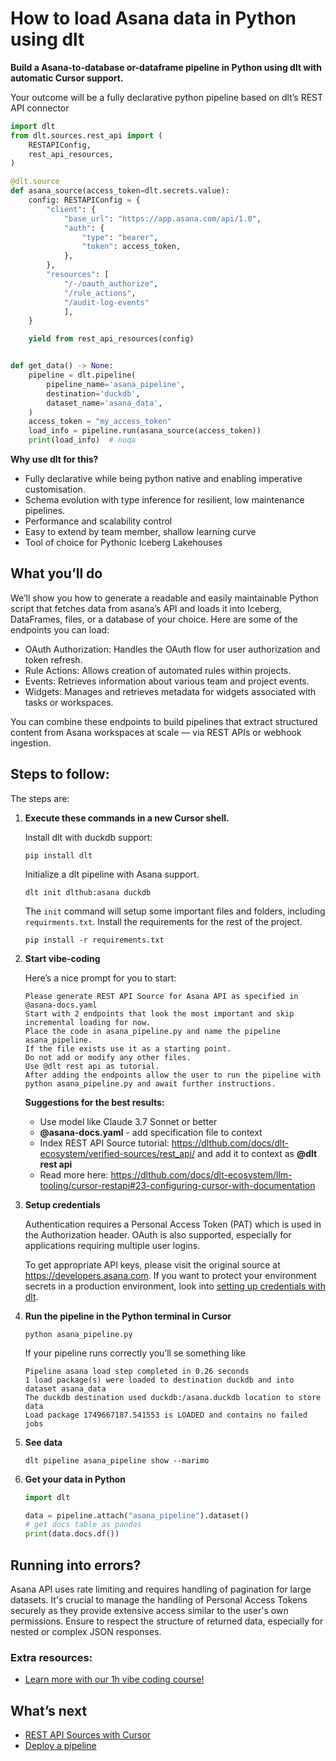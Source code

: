 # How to load Asana data in Python using dlt

**Build a Asana-to-database or-dataframe pipeline in Python using dlt with automatic Cursor support.**

Your outcome will be a fully declarative python pipeline based on dlt’s REST API connector

```python
import dlt
from dlt.sources.rest_api import (
    RESTAPIConfig,
    rest_api_resources,
)

@dlt.source
def asana_source(access_token=dlt.secrets.value):
    config: RESTAPIConfig = {
        "client": {
            "base_url": "https://app.asana.com/api/1.0",
            "auth": {
                "type": "bearer",
                "token": access_token,
            },
        },
        "resources": [
            "/-/oauth_authorize",
            "/rule_actions",
            "/audit-log-events"
            ],
    }

    yield from rest_api_resources(config)


def get_data() -> None:
    pipeline = dlt.pipeline(
        pipeline_name='asana_pipeline',
        destination='duckdb',
        dataset_name='asana_data', 
    )
    access_token = "my_access_token"
    load_info = pipeline.run(asana_source(access_token))
    print(load_info)  # noqa
```

**Why use dlt for this?**

- Fully declarative while being python native and enabling imperative customisation.
- Schema evolution with type inference for resilient, low maintenance pipelines.
- Performance and scalability control
- Easy to extend by team member, shallow learning curve
- Tool of choice for Pythonic Iceberg  Lakehouses

## What you’ll do

We’ll show you how to generate a readable and easily maintainable Python script that fetches data from asana’s API and loads it into Iceberg, DataFrames, files, or a database of your choice. Here are some of the endpoints you can load:

- OAuth Authorization: Handles the OAuth flow for user authorization and token refresh.
- Rule Actions: Allows creation of automated rules within projects.
- Events: Retrieves information about various team and project events.
- Widgets: Manages and retrieves metadata for widgets associated with tasks or workspaces.

You can combine these endpoints to build pipelines that extract structured content from Asana workspaces at scale — via REST APIs or webhook ingestion.

## Steps to follow:

The steps are:

1. **Execute these commands in a new Cursor shell.**
    
    Install dlt with duckdb support:
    ```shell
    pip install dlt
    ```

    Initialize a dlt pipeline with Asana support.
    ```shell
    dlt init dlthub:asana duckdb
    ```

    The `init` command will setup some important files and folders, including `requirments.txt`. Install the requirements for the rest of the project.
    ```shell
    pip install -r requirements.txt
    ```
    
2. **Start vibe-coding**
    
    Here’s a nice prompt for you to start: 
    
    ```
    Please generate REST API Source for Asana API as specified in @asana-docs.yaml 
    Start with 2 endpoints that look the most important and skip incremental loading for now. 
    Place the code in asana_pipeline.py and name the pipeline asana_pipeline. 
    If the file exists use it as a starting point. 
    Do not add or modify any other files. 
    Use @dlt rest api as tutorial. 
    After adding the endpoints allow the user to run the pipeline with python asana_pipeline.py and await further instructions.
    
    ```
    
    **Suggestions for the best results:**
    - Use model like Claude 3.7 Sonnet or better
    - **@asana-docs.yaml** - add specification file to context
    - Index REST API Source tutorial: https://dlthub.com/docs/dlt-ecosystem/verified-sources/rest_api/ and add it to context as **@dlt rest api**
    - Read more here: https://dlthub.com/docs/dlt-ecosystem/llm-tooling/cursor-restapi#23-configuring-cursor-with-documentation
    
3. **Setup credentials** 
    
    Authentication requires a Personal Access Token (PAT) which is used in the Authorization header. OAuth is also supported, especially for applications requiring multiple user logins.
    
    To get appropriate API keys, please visit the original source at https://developers.asana.com.
    If you want to protect your environment secrets in a production environment, look into [setting up credentials with dlt](https://dlthub.com/docs/walkthroughs/add_credentials).
    
4. **Run the pipeline in the Python terminal in Cursor**
    
    ```shell
    python asana_pipeline.py
    ```
    
    If your pipeline runs correctly you’ll se something like
    
    ```shell
    Pipeline asana load step completed in 0.26 seconds
    1 load package(s) were loaded to destination duckdb and into dataset asana_data
    The duckdb destination used duckdb:/asana.duckdb location to store data
    Load package 1749667187.541553 is LOADED and contains no failed jobs
    ```
    
5. **See data**
    
    ```shell
    dlt pipeline asana_pipeline show --marimo
    ```
    
6. **Get your data in Python**
    
    ```python
    import dlt
    
    data = pipeline.attach("asana_pipeline").dataset()
    # get docs table as pandas
    print(data.docs.df())
    ```

## Running into errors?

Asana API uses rate limiting and requires handling of pagination for large datasets. It's crucial to manage the handling of Personal Access Tokens securely as they provide extensive access similar to the user's own permissions. Ensure to respect the structure of returned data, especially for nested or complex JSON responses.

### Extra resources:

- [Learn more with our 1h vibe coding course!](https://www.youtube.com/watch?v=GGid70rnJuM)

## What’s next

- [REST API Sources with Cursor](https://dlthub.com/docs/dlt-ecosystem/llm-tooling/cursor-restapi)
- [Deploy a pipeline](https://dlthub.com/docs/walkthroughs/deploy-a-pipeline)